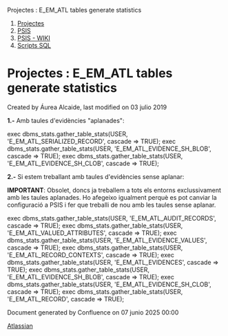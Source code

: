 Projectes : E\_EM\_ATL tables generate statistics  

1.  [Projectes](index.md)
2.  [PSIS](PSIS_24215797.md)
3.  [PSIS - WIKI](PSIS---WIKI_24215598.md)
4.  [Scripts SQL](Scripts-SQL_24215612.md)

Projectes : E\_EM\_ATL tables generate statistics
=================================================

Created by Áurea Alcaide, last modified on 03 julio 2019

  

**1.-** Amb taules d'evidències "aplanades":

exec dbms\_stats.gather\_table\_stats(USER, 'E\_EM\_ATL\_SERIALIZED\_RECORD', cascade => TRUE); 
exec dbms\_stats.gather\_table\_stats(USER, 'E\_EM\_ATL\_EVIDENCE\_SH\_BLOB', cascade => TRUE); 
exec dbms\_stats.gather\_table\_stats(USER, 'E\_EM\_ATL\_EVIDENCE\_SH\_CLOB', cascade => TRUE);

**2.-** Si estem treballant amb taules d'evidències sense aplanar:

**IMPORTANT**: Obsolet, doncs ja treballem a tots els entorns exclussivament amb les taules aplanades. Ho afegeixo igualment perquè es pot canviar la configuració a PSIS i fer que treballi de nou amb les taules sense aplanar.

exec dbms\_stats.gather\_table\_stats(USER, 'E\_EM\_ATL\_AUDIT\_RECORDS', cascade => TRUE);
exec dbms\_stats.gather\_table\_stats(USER, 'E\_EM\_ATL\_VALUED\_ATTRIBUTES', cascade => TRUE);
exec dbms\_stats.gather\_table\_stats(USER, 'E\_EM\_ATL\_EVIDENCE\_VALUES', cascade => TRUE);
exec dbms\_stats.gather\_table\_stats(USER, 'E\_EM\_ATL\_RECORD\_CONTEXTS', cascade => TRUE);
exec dbms\_stats.gather\_table\_stats(USER, 'E\_EM\_ATL\_EVIDENCES', cascade => TRUE);
exec dbms\_stats.gather\_table\_stats(USER, 'E\_EM\_ATL\_EVIDENCE\_SH\_BLOB', cascade => TRUE);
exec dbms\_stats.gather\_table\_stats(USER, 'E\_EM\_ATL\_EVIDENCE\_SH\_CLOB', cascade => TRUE);
exec dbms\_stats.gather\_table\_stats(USER, 'E\_EM\_ATL\_RECORD', cascade => TRUE);

Document generated by Confluence on 07 junio 2025 00:00

[Atlassian](http://www.atlassian.com/)